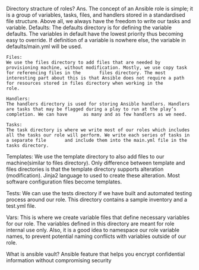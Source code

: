 Directory stracture of roles?
Ans. The concept of an Ansible role is simple; it is a group of variables, tasks, files, and handlers stored in a standardised file structure. Above all, 
      we always have the freedom to write our tasks and variable.
    Defaults:
    The defaults directory is for defining the variable defaults. The variables in default have the lowest priority thus becoming easy to override. If definition     of a variable is nowhere else, the variable in defaults/main.yml will be used.

    Files:
    We use the files directory to add files that are needed by provisioning machine, without modification. Mostly, we use copy task for referencing files in the       files directory. The most interesting part about this is that Ansible does not require a path for resources stored in files directory when working in the         role.

    Handlers:
    The handlers directory is used for storing Ansible handlers. Handlers are tasks that may be flagged during a play to run at the play’s completion. We can have      as many and as few handlers as we need.

    Tasks:
    The task directory is where we write most of our roles which includes all the tasks our role will perform. We write each series of tasks in a separate file       and include them into the main.yml file in the tasks directory.

   Templates:
   We use the template directory to also add files to our machine(similar to files directory). Only difference between template and files directories is that the    template directory supports alteration (modification). Jinja2 language to used to create these alteration. Most software configuration files become templates.

   Tests:
  We can use the tests directory if we have built and automated testing process around our role. This directory contains a sample inventory and a test.yml file.

  Vars:
  This is where we create variable files that define necessary variables for our role. The variables defined in this directory are meant for role internal use        only. Also, it is a good idea to namespace our role variable names, to prevent potential naming conflicts with variables outside of our role.
  
  What is ansible vault?
   Ansible feature that helps you encrypt confidential information without compromising security
